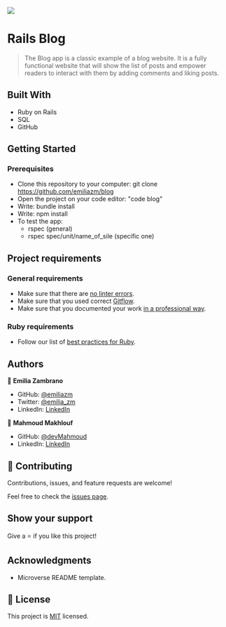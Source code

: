 ![](https://img.shields.io/badge/Microverse-blueviolet)

# Rails Blog

> The Blog app is a classic example of a blog website. It is a fully functional website that will show the list of posts and empower readers to interact with them by adding comments and liking posts.

## Built With

- Ruby on Rails
- SQL
- GitHub


## Getting Started

### Prerequisites

- Clone this repository to your computer: git clone https://github.com/emiliazm/blog
- Open the project on your code editor: "code blog"
- Write: bundle install
- Write: npm install
- To test the app:
    - rspec (general)
    - rspec spec/unit/name_of_sile (specific one)


## Project requirements

### General requirements

- Make sure that there are [no linter errors](https://github.com/microverseinc/linters-config).
- Make sure that you used correct [Gitflow](https://github.com/microverseinc/curriculum-transversal-skills/blob/main/git-github/articles/gitflow.md).
- Make sure that you documented your work [in a professional way](https://github.com/microverseinc/curriculum-transversal-skills/blob/main/documentation/articles/professional_repo_rules.md).

### Ruby requirements

- Follow our list of [best practices for Ruby](https://github.com/microverseinc/curriculum-ruby/blob/main/articles/ruby_best_practices.md).


## Authors

👤 **Emilia Zambrano**

- GitHub: [@emiliazm](https://github.com/emiliazm)
- Twitter: [@emilia_zm](https://twitter.com/emilia_zm)
- LinkedIn: [LinkedIn](https://www.linkedin.com/in/emiliazm/)

👤 **Mahmoud Makhlouf**

- GitHub: [@devMahmoud](https://github.com/devMahmoud)
- LinkedIn: [LinkedIn](https://www.linkedin.com/in/mahmoud-abdelkader-makhlouf/)

## 🤝 Contributing

Contributions, issues, and feature requests are welcome!

Feel free to check the [issues page](https://github.com/aliveGUY/ruby_capstone/issues).

## Show your support

Give a ⭐️ if you like this project!

## Acknowledgments

- Microverse README template.

## 📝 License

This project is [MIT](./MIT.md) licensed.
